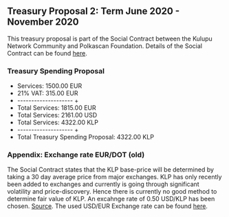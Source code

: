 ## Treasury Proposal 2: Term June 2020 - November 2020
This treasury proposal is part of the Social Contract between the Kulupu Network Community and Polkascan Foundation.
Details of the Social Contract can be found [here](https://github.com/polkascan/social-contract/blob/master/kulupu/social-contract-001.md).

### Treasury Spending Proposal
- Services: 1500.00 EUR
- 21% VAT: 315.00 EUR
- -------------------- +
- Total Services: 1815.00 EUR
- Total Services: 2161.00 USD
- Total Services: 4322.00 KLP
- -------------------- +
- Total Treasury Spending Proposal: 4322.00 KLP

### Appendix: Exchange rate EUR/DOT (old)
The Social Contract states that the KLP base-price will be determined by taking a 30 day average price from major exchanges. 
KLP has only recently been added to exchanges and currently is going through significant volatility and price-discovery.
Hence there is currently no good method to determine fair value of KLP. 
An excahnge rate of 0.50 USD/KLP has been chosen. [Source](https://www.coingecko.com/en/coins/kulupu/historical_data/usd?start_date=2020-09-18&end_date=2020-09-18#panel).
The used USD/EUR Exchange rate can be found [here](https://www.xe.com/currencytables/?from=USD&date=2020-09-18).
